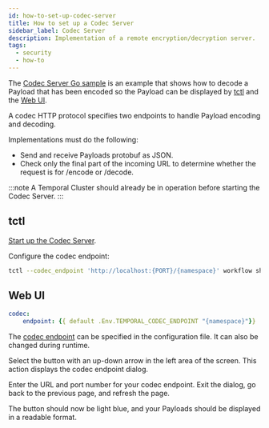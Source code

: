 ```yaml
---
id: how-to-set-up-codec-server
title: How to set up a Codec Server
sidebar_label: Codec Server
description: Implementation of a remote encryption/decryption server.
tags:
  - security
  - how-to
---
```


The [Codec Server Go sample](https://github.com/temporalio/samples-go/tree/main/codec-server) is an example that shows how to decode a Payload that has been encoded so the Payload can be displayed by [tctl](/tctl) and the [Web UI](/web-ui).

A codec HTTP protocol specifies two endpoints to handle Payload encoding and decoding.

Implementations must do the following:

- Send and receive Payloads protobuf as JSON.
- Check only the final part of the incoming URL to determine whether the request is for /encode or /decode.

:::note
A Temporal Cluster should already be in operation before starting the Codec Server.
:::

## tctl

[Start up the Codec Server](https://github.com/temporalio/samples-go/tree/main/codec-server).

Configure the codec endpoint:

```bash
tctl --codec_endpoint 'http://localhost:{PORT}/{namespace}' workflow show --wid codecserver_workflowID
```

## Web UI

```yaml
codec:
    endpoint: {{ default .Env.TEMPORAL_CODEC_ENDPOINT "{namespace}"}}
```

The [codec endpoint](/references/ui-configuration#codec) can be specified in the configuration file.
It can also be changed during runtime.

Select the button with an up-down arrow in the left area of the screen.
This action displays the codec endpoint dialog.

Enter the URL and port number for your codec endpoint.
Exit the dialog, go back to the previous page, and refresh the page.

The button should now be light blue, and your Payloads should be displayed in a readable format.
